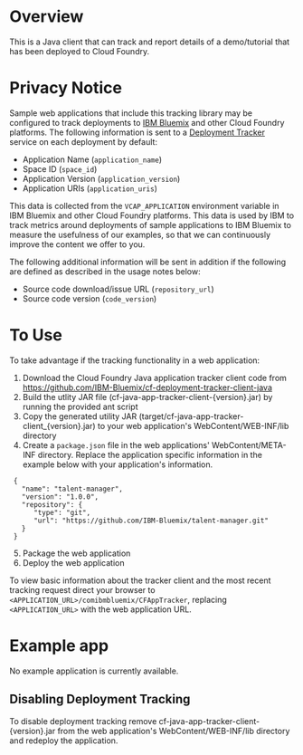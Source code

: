 # Overview

This is a Java client that can track and report details of a demo/tutorial that has been deployed to Cloud Foundry.

# Privacy Notice
Sample web applications that include this tracking library may be configured to track deployments to [IBM Bluemix](https://www.bluemix.net/) and other Cloud Foundry platforms. The following information is sent to a [Deployment Tracker](https://github.com/IBM-Bluemix/cf-deployment-tracker-service) service on each deployment by default:
* Application Name (`application_name`)
* Space ID (`space_id`)
* Application Version (`application_version`)
* Application URIs (`application_uris`)

This data is collected from the `VCAP_APPLICATION` environment variable in IBM Bluemix and other Cloud Foundry platforms. This data is used by IBM to track metrics around deployments of sample applications to IBM Bluemix to measure the usefulness of our examples, so that we can continuously improve the content we offer to you. 

The following additional information will be sent in addition if the following are defined as described in the usage notes below:
* Source code download/issue URL (`repository_url`)
* Source code version (`code_version`)

# To Use

To take advantage if the tracking functionality in a web application:

1. Download the Cloud Foundry Java application tracker client code from https://github.com/IBM-Bluemix/cf-deployment-tracker-client-java
2. Build the utlity JAR file (cf-java-app-tracker-client-{version}.jar) by running the provided ant script
3. Copy the generated utility JAR (target/cf-java-app-tracker-client_{version}.jar) to your web application's WebContent/WEB-INF/lib directory
4. Create a `package.json` file in the web applications' WebContent/META-INF directory. Replace the application specific information in the example below with your application's information.

  ````
   {
     "name": "talent-manager",
     "version": "1.0.0",
     "repository": {
        "type": "git",
        "url": "https://github.com/IBM-Bluemix/talent-manager.git"
     }
   }
  ````
5. Package the web application
6. Deploy the web application

To view basic information about the tracker client and the most recent tracking request direct your browser to `<APPLICATION_URL>/comibmbluemix/CFAppTracker`, replacing `<APPLICATION_URL>` with the web application URL.

# Example app
No example application is currently available.


## Disabling  Deployment Tracking
To disable deployment tracking remove cf-java-app-tracker-client-{version}.jar from the web application's WebContent/WEB-INF/lib directory and redeploy the application.